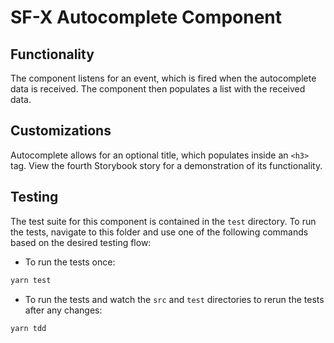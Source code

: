 # SF-X Autocomplete Component

## Functionality

The component listens for an event, which is fired when the autocomplete data is received.
The component then populates a list with the received data.

## Customizations

Autocomplete allows for an optional title, which populates inside an `<h3>` tag. View the fourth Storybook story for a demonstration of its functionality.

## Testing

The test suite for this component is contained in the `test` directory.
To run the tests, navigate to this folder and use one of the following commands based on the desired testing flow:

- To run the tests once:

```sh
yarn test
```

- To run the tests and watch the `src` and `test` directories to rerun the tests after any changes:

```sh
yarn tdd
```
